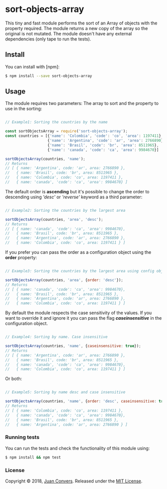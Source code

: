 # sort-objects-array

This tiny and fast module performs the sort of an Array of objects with the property required. The module returns a new copy of the array so the original is not mutated. The module doesn't have any external dependencies (only tape to run the tests).

## Install

You can install with [npm]:

```sh
$ npm install --save sort-objects-array
```
## Usage

The module requires two parameters: The array to sort and the property to use in the sorting:

```js

// Example1: Sorting the countries by the name

const sortObjectsArray = require('sort-objects-array');
const countries = [{'name': 'Colombia', 'code': 'co', 'area': 1197411},
                   {'name': 'Argentina', 'code': 'ar', 'area': 2766890},
                   {'name': 'Brasil', 'code': 'br', 'area': 8511965},
                   {'name': 'canada', 'code': 'ca', 'area': 9984670}]

sortObjectsArray(countries, 'name');
// Returns
// [ { name: 'Argentina', code: 'ar', area: 2766890 },
//   { name: 'Brasil', code: 'br', area: 8511965 },
//   { name: 'Colombia', code: 'co', area: 1197411 },
//   { name: 'canada', 'code': 'ca', 'area': 9984670} ]
```

The default order is **ascending** but it's possible to change the order to descending using *'desc'* or *'reverse'* keyword as a third parameter:

```js

// Example2: Sorting the countries by the largest area

sortObjectsArray(countries, 'area', 'desc');
// Returns
// [ { name: 'canada', 'code': 'ca', 'area': 9984670},
//   { name: 'Brasil', code: 'br', area: 8511965 },
//   { name: 'Argentina', code: 'ar', area: 2766890 },
//   { name: 'Colombia', code: 'co', area: 1197411 } ]
```

If you prefer you can pass the order as a configuration object using the **order**
property:

```js

// Example3: Sorting the countries by the largest area using config object.

sortObjectsArray(countries, 'area', {order: 'desc'});
// Returns
// [ { name: 'canada', 'code': 'ca', 'area': 9984670},
//   { name: 'Brasil', code: 'br', area: 8511965 },
//   { name: 'Argentina', code: 'ar', area: 2766890 },
//   { name: 'Colombia', code: 'co', area: 1197411 } ]
```

By default the module respects the case sensitivity of the values. If you want to override it and ignore it you can pass the flag ***caseinsensitive*** in the configuration object.

```js

// Example4: Sorting by name. Case insensitive

sortObjectsArray(countries, 'name', {caseinsensitive: true});
// Returns
// [ { name: 'Argentina', code: 'ar', area: 2766890 },
//   { name: 'Brasil', code: 'br', area: 8511965 },
//   { name: 'canada', 'code': 'ca', 'area': 9984670},
//   { name: 'Colombia', code: 'co', area: 1197411 } ]

```
Or both:

```js

// Example5: Sorting by name desc and case insensitive

sortObjectsArray(countries, 'name', {order: 'desc', caseinsensitive: true});
// Returns
// [ { name: 'Colombia', code: 'co', area: 1197411 },
//   { name: 'canada', 'code': 'ca', 'area': 9984670},
//   { name: 'Brasil', code: 'br', area: 8511965 },
//   { name: 'Argentina', code: 'ar', area: 2766890 } ]

```

### Running tests

You can run the tests and check the functionality of this module using:

```sh
$ npm install && npm test
```

### License

Copyright © 2018, [Juan Convers](https://github.com/webdacjs).
Released under the [MIT License](LICENSE).
